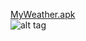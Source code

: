 [MyWeather.apk](https://github.com/daniil-vinogradov/JavaAndroid/raw/master/MyWeather/myweather.apk)<br>
![alt tag](https://github.com/daniil-vinogradov/JavaAndroid/blob/master/MyWeather/app.gif?raw=true)

